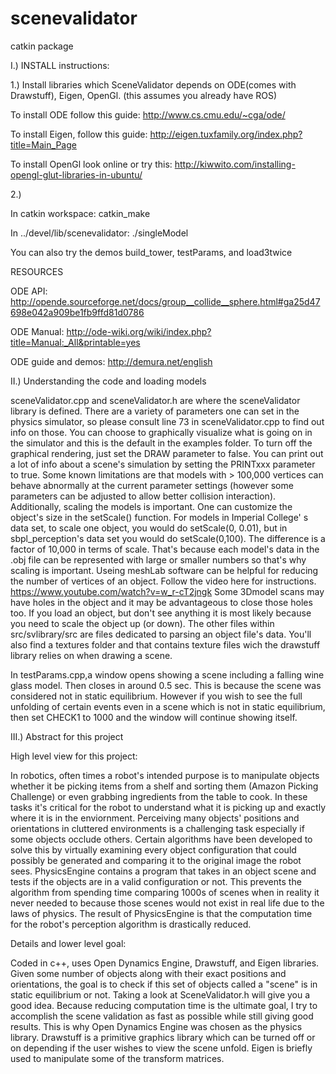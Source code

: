 # scenevalidator
catkin package


I.)  INSTALL instructions:

1.) Install libraries which SceneValidator depends on ODE(comes with Drawstuff), Eigen, OpenGl. (this assumes you already have ROS)

To install ODE follow this guide: http://www.cs.cmu.edu/~cga/ode/ 

To install Eigen, follow this guide: http://eigen.tuxfamily.org/index.php?title=Main_Page

To install OpenGl look online or try this: http://kiwwito.com/installing-opengl-glut-libraries-in-ubuntu/

2.) 

In catkin workspace:  catkin_make

In ../devel/lib/scenevalidator:  ./singleModel

You can also try the demos build_tower, testParams, and load3twice


RESOURCES

ODE API: http://opende.sourceforge.net/docs/group__collide__sphere.html#ga25d47698e042a909be1fb9ffd81d0786

ODE Manual: http://ode-wiki.org/wiki/index.php?title=Manual:_All&printable=yes

ODE guide and demos: http://demura.net/english


II.) Understanding the code and loading models

sceneValidator.cpp and sceneValidator.h are where the sceneValidator library is defined.  There are a variety of parameters one can set in the physics simulator, so please consult line 73 in sceneValidator.cpp to find out info on those. You can choose to graphically visualize what is going on in the simulator and this is the default in the examples folder.  To turn off the graphical rendering, just set the DRAW parameter to false.  You can print out a lot of info about a scene's simulation by setting the PRINTxxx parameter to true.  Some known limitations are that models with > 100,000 vertices can behave abnormally at the current parameter settings (however some parameters can be adjusted to allow better collision interaction). Additionally, scaling the models is important.  One can customize the object's size in the setScale() function.  For models in Imperial College' s data set, to scale one object, you would do setScale(0, 0.01), but in sbpl_perception's data set you would do setScale(0,100).  The difference is a factor of 10,000 in terms of scale.  That's because each model's data in the .obj file can be represented with large or smaller numbers so that's why scaling is important. Useing meshLab software can be helpful for reducing the number of vertices of an object.  Follow the video here for instructions. https://www.youtube.com/watch?v=w_r-cT2jngk   Some 3Dmodel scans may have holes in the object and it may be advantageous to close those holes too.  If you load an object, but don't see anything it is most likely because you need to scale the object up (or down).  The other files within src/svlibrary/src are files dedicated to parsing an object file's data.  You'll also find a textures folder and that contains texture files wich the drawstuff library relies on when drawing a scene.  

 In testParams.cpp,a window opens showing a scene including a falling wine glass model. Then closes in around 0.5 sec. This is because the scene was considered not in static equilibrium.  However if you wish to see the full unfolding of certain events even in a scene which is not in static equilibrium, then set CHECK1 to 1000 and the window will continue showing itself.  
 
 
III.) Abstract for this project

High level view for this project:

In robotics, often times a robot's intended purpose is to manipulate objects whether it be picking items from a shelf and sorting them (Amazon Picking Challenge) or even grabbing ingredients from the table to cook. In these tasks it's critical for the robot to understand what it is picking up and exactly where it is in the enviornment. Perceiving many objects' positions and orientations in cluttered environments is a challenging task especially if some objects occlude others. Certain algorithms have been developed to solve this by virtually examining every object configuration that could possibly be generated and comparing it to the original image the robot sees. PhysicsEngine contains a program that takes in an object scene and tests if the objects are in a valid configuration or not. This prevents the algorithm from spending time comparing 1000s of scenes when in reality it never needed to because those scenes would not exist in real life due to the laws of physics. The result of PhysicsEngine is that the computation time for the robot's perception algorithm is drastically reduced.

Details and lower level goal:

Coded in c++, uses Open Dynamics Engine, Drawstuff, and Eigen libraries. Given some number of objects along with their exact positions and orientations, the goal is to check if this set of objects called a "scene" is in static equilibrium or not. Taking a look at SceneValidator.h will give you a good idea. Because reducing computation time is the ultimate goal, I try to accomplish the scene validation as fast as possible while still giving good results. This is why Open Dynamics Engine was chosen as the physics library. Drawstuff is a primitive graphics library which can be turned off or on depending if the user wishes to view the scene unfold. Eigen is briefly used to manipulate some of the transform matrices.
